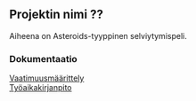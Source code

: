 ## **Projektin nimi ??**

Aiheena on Asteroids-tyyppinen selviytymispeli.

### **Dokumentaatio**
[Vaatimuusmäärittely](https://github.com/ArtKoski/ot-harjoitustyo/blob/master/TDF/dokumentaatio/maarittelydokumentti.md)  
[Työaikakirjanpito](https://github.com/ArtKoski/ot-harjoitustyo/blob/master/TDF/dokumentaatio/tuntikirjanpito.md)  
